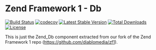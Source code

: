 Zend Framework 1 - Db
============================
[![Build Status](https://travis-ci.com/diablomedia/zf1-db.svg?branch=master)](https://travis-ci.com/diablomedia/zf1-db)
[![codecov](https://codecov.io/gh/diablomedia/zf1-db/branch/master/graph/badge.svg)](https://codecov.io/gh/diablomedia/zf1-db)
[![Latest Stable Version](https://poser.pugx.org/diablomedia/zendframework1-db/v/stable)](https://packagist.org/packages/diablomedia/zendframework1-db)
[![Total Downloads](https://poser.pugx.org/diablomedia/zendframework1-db/downloads)](https://packagist.org/packages/diablomedia/zendframework1-db)
[![License](https://poser.pugx.org/diablomedia/zendframework1-db/license)](https://packagist.org/packages/diablomedia/zendframework1-db)

This is just the Zend_Db component extracted from our fork of the Zend Framework 1 repo (https://github.com/diablomedia/zf1).
